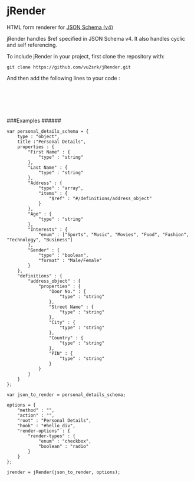 jRender
=======

HTML form renderer for [JSON Schema (v4)](http://json-schema.org/)

jRender handles $ref specified in JSON Schema v4. It also handles cyclic and self referencing.

To include jRender in your project, first clone the repository with:

<pre><code>git clone https://github.com/vu2srk/jRender.git
</code></pre> 

And then add the following lines to your code : 

<pre><code><script src="lib/jquery.js" type="text/javascript"></script>
<script src="jRender.js" type="text/javascript"></script>
</code></pre> 

###Examples ######

<pre><code>var personal_details_schema = {
	type : "object",
	title :"Personal Details",
	properties : {
		"First Name" : {
			"type" : "string"
		},
		"Last Name" : {
			"type" : "string"
		},
		"Address" : {
			"type" : "array",
			"items" : {
				"$ref" : "#/definitions/address_object"
			}
		},
		"Age" : {
			"type" : "string"
		},
		"Interests" : {
			"enum" : ["Sports", "Music", "Movies", "Food", "Fashion", "Technology", "Business"]
		},
		"Gender" : {
			"type" : "boolean",
			"format" : "Male/Female"
		}
	},
	"definitions" : {
		"address_object" : {
			"properties" : {
				"Door No." : {
					"type" : "string"
				},
				"Street Name" : {
					"type" : "string"
				},
				"City" : {
					"type" : "string"
				},
				"Country" : {
					"type" : "string"
				},
				"PIN" : {
					"type" : "string"
				}
			}
		}
	}
};
</code></pre> 

<pre><code>var json_to_render = personal_details_schema;

options = {
	"method" : "",
	"action" : "",
	"root" : "Personal Details",
	"hook" : "#hello_div",
	"render-options" : {
		"render-types" : {
			"enum" : "checkbox",
			"boolean" : "radio"
		}
	}
};

jrender = jRender(json_to_render, options);
</code></pre> 
